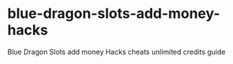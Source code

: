 # blue-dragon-slots-add-money-hacks
Blue Dragon Slots add money Hacks cheats unlimited credits guide
